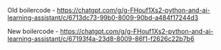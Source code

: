 Old boilercode - https://chatgpt.com/g/g-FHouf1Xs2-python-and-ai-learning-assistant/c/6713dc73-99b0-8009-90bd-a484f17244d3

New boilercode - https://chatgpt.com/g/g-FHouf1Xs2-python-and-ai-learning-assistant/c/67193f4a-23d8-8009-86f1-f2626c22b7b6